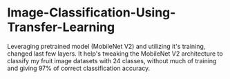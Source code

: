# Image-Classification-Using-Transfer-Learning
Leveraging pretrained model (MobileNet V2) and utilizing it's training, changed last few layers. It help's tweaking the MobileNet V2 architecture to classify my fruit image datasets with 24 classes, without much of training and giving 97% of correct classification accuracy.
